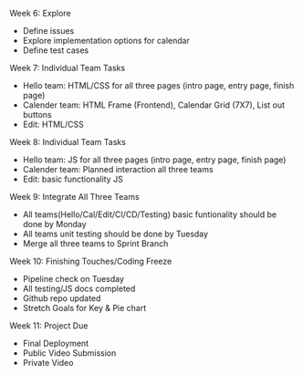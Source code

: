 Week 6: Explore
- Define issues
- Explore implementation options for calendar
- Define test cases

Week 7: Individual Team Tasks
- Hello team: HTML/CSS for all three pages (intro page, entry page, finish page)
- Calender team: HTML Frame (Frontend), Calendar Grid (7X7), List out buttons
- Edit: HTML/CSS

Week 8: Individual Team Tasks
- Hello team: JS for all three pages (intro page, entry page, finish page)
- Calender team: Planned interaction all three teams
- Edit: basic functionality JS

Week 9: Integrate All Three Teams
- All teams(Hello/Cal/Edit/CI/CD/Testing) basic funtionality should be done by Monday
- All teams unit testing should be done by Tuesday
- Merge all three teams to Sprint Branch

Week 10: Finishing Touches/Coding Freeze
- Pipeline check on Tuesday
- All testing/JS docs completed
- Github repo updated
- Stretch Goals for Key & Pie chart

Week 11: Project Due
- Final Deployment
- Public Video Submission
- Private Video
